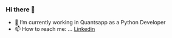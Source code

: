 [](https://github.com/Haidram/Haidram/blob/d1e02dbafa2ee5f1d7f6f3d932f5c4212c7a186d/Green%20and%20Cream%20Vintage%20Aesthetic%20Group%20Project%20Presentation.png)

### Hi there 👋

- 🔭 I’m currently working in Quantsapp as a Python Developer
- 📫 How to reach me: ...
    [Linkedin](https://www.linkedin.com/in/md-rameez-41907a1a0/)
<!--
**Haidram/Haidram** is a ✨ _special_ ✨ repository because its `README.md` (this file) appears on your GitHub profile.

Here are some ideas to get you started:
- 🌱 I’m currently learning ...
- 👯 I’m looking to collaborate on ...
- 🤔 I’m looking for help with ...
- 💬 Ask me about ...
- 😄 Pronouns: ...
- ⚡ Fun fact: ...
-->
